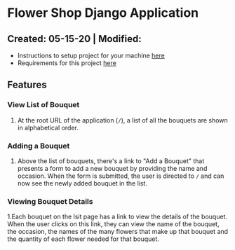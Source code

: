# Flower Shop Django Application

Created: 05-15-20 | Modified:
---

- Instructions to setup project for your machine [here](directions/boiler-setup.md)
- Requirements for this project [here](directions/requirements.md)

## Features

### View List of Bouquet
1. At the root URL of the application (`/`), a list of all the bouquets are shown in alphabetical order.

### Adding a Bouquet
1. Above the list of bouquets, there's a link to "Add a Bouquet" that presents a form to add a new bouquet by providing the name and occasion. When the form is submitted, the user is directed to `/` and can now see the newly added bouquet in the list.

### Viewing Bouquet Details
1.Each bouquet on the lsit page has a link to view the details of the bouquet. When the user clicks on this link, they can view the name of the bouquet, the occasion, the names of the many flowers that make up that bouquet and the quantity of each flower needed for that bouquet.

<!-- ### Deleting a Flower from a Bouquet
1. Add a DELETE button next to each flower listed on the details page for a bouquet. When the user clicks this button, the flower should be removed from that bouquet. **This action should not delete the flower itself!** -->

<!-- ### Editing a Bouquet
1. Add an EDIT button at the bottom of the bouquet details page. When the user clicks on the button, they should be presented with a form that lets them edit only the occasion of the bouquet.  -->
